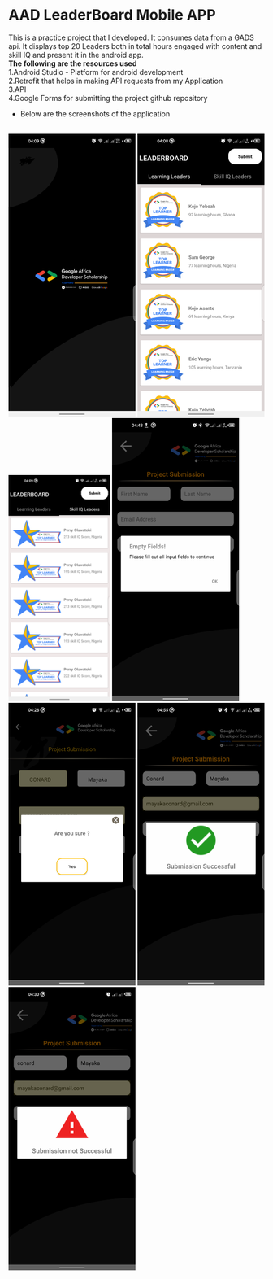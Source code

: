 # AAD LeaderBoard Mobile APP 
This is a practice project that I developed. It consumes data from a GADS api. It displays top 20 Leaders both in total hours engaged with content and skill IQ
and present it in the android app.<br/>
<b>The following are the resources used </b><br/>
1.Android Studio - Platform for android development<br/>
2.Retrofit that helps in making API requests from my Application<br/>
3.API<br/>
4.Google Forms for submitting the project github repository<br>

- Below are the screenshots of the application<br><br>

<img src="launcher_splashscreen.png" width="250"/> <img src="learning_leaders.png" width="250"/> <img src="skill_iq_leaders.png" width="200"/> <img src="empty_fields.png" width="250"/><br/>
 <img src="prompt_alert.png" width="250"/> <img src="submission_success.png" width="250"/> <img src="submission_failed.png" width="250"/>